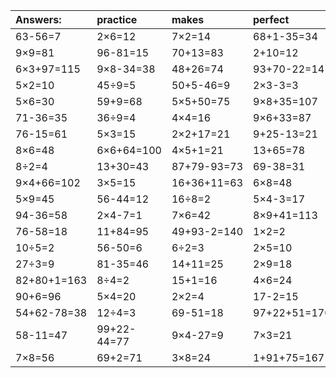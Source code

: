 | Answers: | practice | makes | perfect | ! |
| :--- | :--- | :--- | :--- | :--- |
| 63-56=7 | 2×6=12 | 7×2=14 | 68+1-35=34 | 9×8=72 | 
| 9×9=81 | 96-81=15 | 70+13=83 | 2+10=12 | 56÷7=8 | 
| 6×3+97=115 | 9×8-34=38 | 48+26=74 | 93+70-22=141 | 89+21-54=56 | 
| 5×2=10 | 45÷9=5 | 50+5-46=9 | 2×3-3=3 | 35÷7=5 | 
| 5×6=30 | 59+9=68 | 5×5+50=75 | 9×8+35=107 | 98+20+47=165 | 
| 71-36=35 | 36÷9=4 | 4×4=16 | 9×6+33=87 | 26+3+58=87 | 
| 76-15=61 | 5×3=15 | 2×2+17=21 | 9+25-13=21 | 5×5=25 | 
| 8×6=48 | 6×6+64=100 | 4×5+1=21 | 13+65=78 | 8×3-2=22 | 
| 8÷2=4 | 13+30=43 | 87+79-93=73 | 69-38=31 | 12+36=48 | 
| 9×4+66=102 | 3×5=15 | 16+36+11=63 | 6×8=48 | 51-32=19 | 
| 5×9=45 | 56-44=12 | 16÷8=2 | 5×4-3=17 | 30÷6=5 | 
| 94-36=58 | 2×4-7=1 | 7×6=42 | 8×9+41=113 | 77+93+9=179 | 
| 76-58=18 | 11+84=95 | 49+93-2=140 | 1×2=2 | 7×7=49 | 
| 10÷5=2 | 56-50=6 | 6÷2=3 | 2×5=10 | 4×3-5=7 | 
| 27÷3=9 | 81-35=46 | 14+11=25 | 2×9=18 | 31+66=97 | 
| 82+80+1=163 | 8÷4=2 | 15+1=16 | 4×6=24 | 3×3=9 | 
| 90+6=96 | 5×4=20 | 2×2=4 | 17-2=15 | 5+74=79 | 
| 54+62-78=38 | 12÷4=3 | 69-51=18 | 97+22+51=170 | 7×9=63 | 
| 58-11=47 | 99+22-44=77 | 9×4-27=9 | 7×3=21 | 59-38=21 | 
| 7×8=56 | 69+2=71 | 3×8=24 | 1+91+75=167 | 54+75-99=30 | 

